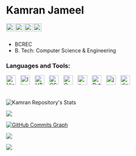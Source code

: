 ### <h1>Kamran Jameel

<a href="https://github.com/jameelk809">
  <img align="left" alt="Kamran's Github" width="22px" src="https://cdn.jsdelivr.net/npm/simple-icons@v3/icons/github.svg" />
</a>

<a href="https://www.linkedin.com/in/kamranjameel/">
  <img align="left" alt="Kamran's Linkdein" width="22px" src="https://cdn.jsdelivr.net/npm/simple-icons@v3/icons/linkedin.svg" />
</a>

<a href="https://www.facebook.com/kamran.jameel.520/">
  <img align="left" alt="Kamran's Facebook" width="22px" src="https://cdn.jsdelivr.net/npm/simple-icons@v3/icons/facebook.svg" />
</a>

<a href="https://www.instagram.com/kamranjameel54/">
  <img align="left" alt="Kamran's Instagram" width="22px" src="https://cdn.jsdelivr.net/npm/simple-icons@v3/icons/instagram.svg" />
</a>

<br>
<br>



- BCREC
- B. Tech: Computer Science & Engineering



### Languages and Tools:

<img align="left" alt="Visual Studio Code" width="26px" src="https://cdn.jsdelivr.net/gh/devicons/devicon/icons/vscode/vscode-plain.svg" style="padding-right:10px;" />
<img align="left" alt="linux" width="26px" src="https://cdn.jsdelivr.net/gh/devicons/devicon/icons/linux/linux-plain.svg" style="padding-right:10px;" />
<img align="left" alt="HTML5" width="26px" src="https://cdn.jsdelivr.net/gh/devicons/devicon/icons/html5/html5-original.svg" style="padding-right:10px;" />
<img align="left" alt="CSS3" width="26px" src="https://cdn.jsdelivr.net/gh/devicons/devicon/icons/css3/css3-original.svg" style="padding-right:10px;" />
<img align="left" alt="C" width="26px" src="https://cdn.jsdelivr.net/gh/devicons/devicon/icons/c/c-line.svg" style="padding-right:10px;" />
<img align="left" alt="c++" width="26px" src="https://cdn.jsdelivr.net/gh/devicons/devicon/icons/cplusplus/cplusplus-line.svg" style="padding-right:10px;" />
<img align="left" alt="Python" width="26px" src="https://cdn.jsdelivr.net/gh/devicons/devicon/icons/python/python-original.svg" style="padding-right:10px;" />
<img align="left" alt="java" width="26px" src="https://cdn.jsdelivr.net/gh/devicons/devicon/icons/java/java-original.svg" style="padding-right:10px;" />
<img align="left" alt="django" width="26px" src="https://cdn.jsdelivr.net/gh/devicons/devicon/icons/django/django-plain.svg" style="padding-right:10px;" />

<br />
<br />

<br>
  
![Kamran Repository's Stats](https://github-readme-stats.vercel.app/api?username=jameelk809&show_icons=true&theme=blue-green)

![](https://github-readme-streak-stats.herokuapp.com/?user=jameelk809&theme=dark&hide_border=false)
<br/>

<a href="http://www.github.com/jameelk809"><img src="https://activity-graph.herokuapp.com/graph?username=jameelk809&bg_color=1c1917&color=ffffff&line=0891b2&point=ffffff&area_color=1c1917&area=true&hide_border=true&custom_title=GitHub%20Commits%20Graph" alt="GitHub Commits Graph" /></a>

![](https://github-readme-stats.vercel.app/api/top-langs/?username=jameelk809&theme=dark&hide_border=false&include_all_commits=true&count_private=true&layout=compact)

![](https://komarev.com/ghpvc/?username=jameelk809&style=for-the-badge)
